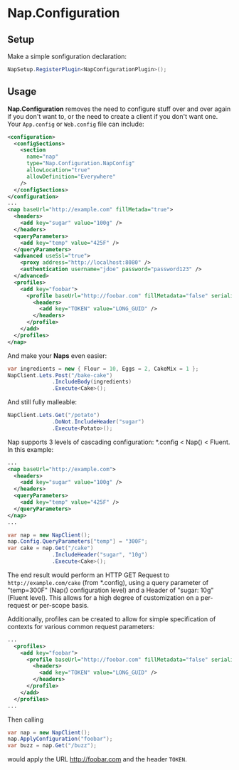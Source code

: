 Nap.Configuration
========

## Setup

Make a simple sonfiguration declaration:
```c#
NapSetup.RegisterPlugin<NapConfigurationPlugin>();
```

## Usage

**Nap.Configuration** removes the need to configure stuff over and over again if you don't want to, or the need to create a client if you don't want one.  Your `App.config` or `Web.config` file can include:

```xml
<configuration>
  <configSections>
    <section 
      name="nap" 
      type="Nap.Configuration.NapConfig" 
      allowLocation="true" 
      allowDefinition="Everywhere"
    />
  </configSections>
</configuration>
...
<nap baseUrl="http://example.com" fillMetada="true">
  <headers>
    <add key="sugar" value="100g" />
  </headers>
  <queryParameters>
    <add key="temp" value="425F" />
  </queryParameters>
  <advanced useSsl="true">
    <proxy address="http://localhost:8080" />
    <authentication username="jdoe" password="password123" />
  </advanced>
  <profiles>
    <add key="foobar">
      <profile baseUrl="http://foobar.com" fillMetadata="false" serialization="Json">
        <headers>
          <add key="TOKEN" value="LONG_GUID" />
        </headers>
      </profile>
    </add>
  </profiles>
</nap>
```

And make your **Naps** even easier:

```c#
var ingredients = new { Flour = 10, Eggs = 2, CakeMix = 1 };
NapClient.Lets.Post("/bake-cake")
              .IncludeBody(ingredients)
              .Execute<Cake>();
```

And still fully malleable:

```c#
NapClient.Lets.Get("/potato")
              .DoNot.IncludeHeader("sugar")
              .Execute<Potato>();
```

Nap supports 3 levels of cascading configuration: *.config < Nap() < Fluent.  In this example:

```xml
...
<nap baseUrl="http://example.com">
  <headers>
    <add key="sugar" value="100g" />
  </headers>
  <queryParameters>
    <add key="temp" value="425F" />
  </queryParameters>
</nap>
...
```

```c#
var nap = new NapClient();
nap.Config.QueryParameters["temp"] = "300F";
var cake = nap.Get("/cake")
              .IncludeHeader("sugar", "10g")
              .Execute<Cake>();
```

The end result would perform an HTTP GET Request to `http://example.com/cake` (from *.config), using a query parameter of "temp=300F" (Nap() configuration level) and a Header of "sugar: 10g" (Fluent level).  This allows for a high degree of customization on a per-request or per-scope basis.

Additionally, profiles can be created to allow for simple specification of contexts for various common request parameters:

```xml
...
  <profiles>
    <add key="foobar">
      <profile baseUrl="http://foobar.com" fillMetadata="false" serialization="Json">
        <headers>
          <add key="TOKEN" value="LONG_GUID" />
        </headers>
      </profile>
    </add>
  </profiles>
...
```

Then calling

```c#
var nap = new NapClient();
nap.ApplyConfiguration("foobar");
var buzz = nap.Get("/buzz");
```

would apply the URL http://foobar.com and the header `TOKEN`.